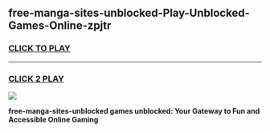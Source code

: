 
## free-manga-sites-unblocked-Play-Unblocked-Games-Online-zpjtr
<h3>
<a href="https://premium76.site?title=free-manga-sites-unblocked&ref=25A">CLICK TO PLAY</a></h3>
<hr>

<h3>
<a href="https://premium76.site?title=free-manga-sites-unblocked&ref=25A">CLICK 2 PLAY</a>
  
</h3>

<a href="https://premium76.site?title=free-manga-sites-unblocked&ref=25A"><img src="https://clearcache.store/games.png"></a>


**free-manga-sites-unblocked games unblocked: Your Gateway to Fun and Accessible Online Gaming**
